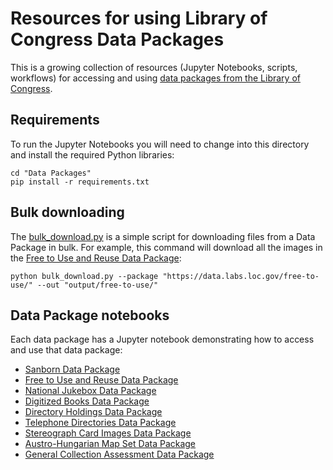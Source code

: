 # Resources for using Library of Congress Data Packages

This is a growing collection of resources (Jupyter Notebooks, scripts, workflows) for accessing and using [data packages from the Library of Congress](https://data.labs.loc.gov/packages/).

## Requirements

To run the Jupyter Notebooks you will need to change into this directory and install the required Python libraries:

```
cd "Data Packages"
pip install -r requirements.txt
```

## Bulk downloading

The [bulk_download.py](https://github.com/LibraryOfCongress/data-exploration/blob/master/Data%20Packages/bulk_download.py) is a simple script for downloading files from a Data Package in bulk. For example, this command will download all the images in the [Free to Use and Reuse Data Package](https://data.labs.loc.gov/free-to-use/):

```
python bulk_download.py --package "https://data.labs.loc.gov/free-to-use/" --out "output/free-to-use/"
```

## Data Package notebooks

Each data package has a Jupyter notebook demonstrating how to access and use that data package:

- [Sanborn Data Package](https://github.com/LibraryOfCongress/data-exploration/blob/master/Data%20Packages/sanborn.ipynb)
- [Free to Use and Reuse Data Package](https://github.com/LibraryOfCongress/data-exploration/blob/master/Data%20Packages/free-to-use.ipynb)
- [National Jukebox Data Package](https://github.com/LibraryOfCongress/data-exploration/blob/master/Data%20Packages/jukebox.ipynb)
- [Digitized Books Data Package](https://github.com/LibraryOfCongress/data-exploration/blob/master/Data%20Packages/digitized-books.ipynb)
- [Directory Holdings Data Package](https://github.com/LibraryOfCongress/data-exploration/blob/master/Data%20Packages/directories.ipynb)
- [Telephone Directories Data Package](https://github.com/LibraryOfCongress/data-exploration/blob/master/Data%20Packages/telephone.ipynb)
- [Stereograph Card Images Data Package](https://github.com/LibraryOfCongress/data-exploration/blob/master/Data%20Packages/stereographs.ipynb)
- [Austro-Hungarian Map Set Data Package](https://github.com/LibraryOfCongress/data-exploration/blob/master/Data%20Packages/austro-hungarian-maps.ipynb)
- [General Collection Assessment Data Package](https://github.com/LibraryOfCongress/data-exploration/blob/master/Data%20Packages/gen-coll-assessment.ipynb)


